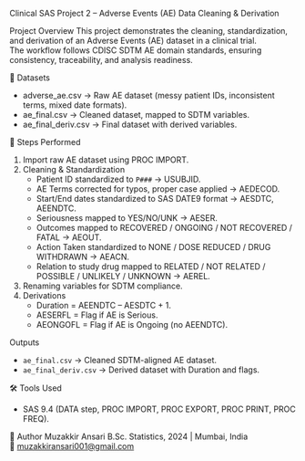 Clinical SAS Project 2 – Adverse Events (AE) Data Cleaning & Derivation

Project Overview
This project demonstrates the cleaning, standardization, and derivation of an Adverse Events (AE) dataset in a clinical trial.  
The workflow follows CDISC SDTM AE domain standards, ensuring consistency, traceability, and analysis readiness.

📂 Datasets
- adverse_ae.csv → Raw AE dataset (messy patient IDs, inconsistent terms, mixed date formats).  
- ae_final.csv → Cleaned dataset, mapped to SDTM variables.  
- ae_final_deriv.csv → Final dataset with derived variables.  

🔧 Steps Performed
1. Import raw AE dataset using PROC IMPORT.  
2. Cleaning & Standardization  
   - Patient ID standardized to `P###` → USUBJID.  
   - AE Terms corrected for typos, proper case applied → AEDECOD.  
   - Start/End dates standardized to SAS DATE9 format → AESDTC, AEENDTC.  
   - Seriousness mapped to YES/NO/UNK → AESER.  
   - Outcomes mapped to RECOVERED / ONGOING / NOT RECOVERED / FATAL → AEOUT.  
   - Action Taken standardized to NONE / DOSE REDUCED / DRUG WITHDRAWN → AEACN.  
   - Relation to study drug mapped to RELATED / NOT RELATED / POSSIBLE / UNLIKELY / UNKNOWN → AEREL.  
3. Renaming variables for SDTM compliance.  
4. Derivations  
   - Duration = AEENDTC – AESDTC + 1.  
   - AESERFL = Flag if AE is Serious.  
   - AEONGOFL = Flag if AE is Ongoing (no AEENDTC).  

Outputs
- `ae_final.csv` → Cleaned SDTM-aligned AE dataset.  
- `ae_final_deriv.csv` → Derived dataset with Duration and flags.  


🛠️ Tools Used
- SAS 9.4 (DATA step, PROC IMPORT, PROC EXPORT, PROC PRINT, PROC FREQ).  

👤 Author
Muzakkir Ansari 
B.Sc. Statistics, 2024 | Mumbai, India  
📧 muzakkiransari001@gmail.com

